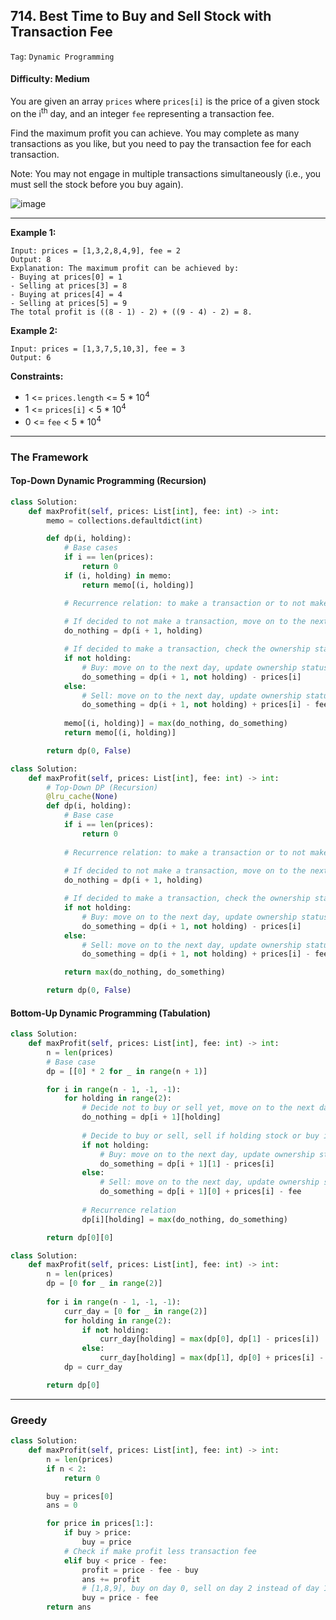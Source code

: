 ## 714. Best Time to Buy and Sell Stock with Transaction Fee

```Tag```: ```Dynamic Programming```

#### Difficulty: Medium

You are given an array ```prices``` where ```prices[i]``` is the price of a given stock on the i<sup>th</sup> day, and an integer ```fee``` representing a transaction fee.

Find the maximum profit you can achieve. You may complete as many transactions as you like, but you need to pay the transaction fee for each transaction.

Note: You may not engage in multiple transactions simultaneously (i.e., you must sell the stock before you buy again).

![image](https://user-images.githubusercontent.com/35042430/221039417-243a02c9-433c-41d8-9de8-3aa067d3f477.png)

---

__Example 1:__
```
Input: prices = [1,3,2,8,4,9], fee = 2
Output: 8
Explanation: The maximum profit can be achieved by:
- Buying at prices[0] = 1
- Selling at prices[3] = 8
- Buying at prices[4] = 4
- Selling at prices[5] = 9
The total profit is ((8 - 1) - 2) + ((9 - 4) - 2) = 8.
```

__Example 2:__
```
Input: prices = [1,3,7,5,10,3], fee = 3
Output: 6
```

__Constraints:__

- 1 <= ```prices.length``` <= 5 * 10<sup>4</sup>
- 1 <= ```prices[i]``` < 5 * 10<sup>4</sup>
- 0 <= ```fee``` < 5 * 10<sup>4</sup>

---

### The Framework

#### Top-Down Dynamic Programming (Recursion)

```Python
class Solution:
    def maxProfit(self, prices: List[int], fee: int) -> int:
        memo = collections.defaultdict(int)

        def dp(i, holding):
            # Base cases
            if i == len(prices):
                return 0
            if (i, holding) in memo:
                return memo[(i, holding)]

            # Recurrence relation: to make a transaction or to not make a transaction
            
            # If decided to not make a transaction, move on to the next day
            do_nothing = dp(i + 1, holding)

            # If decided to make a transaction, check the ownership status
            if not holding:
                # Buy: move on to the next day, update ownership status, pay the price at ith day
                do_something = dp(i + 1, not holding) - prices[i]
            else:
                # Sell: move on to the next day, update ownership status, take profit less transaction fee
                do_something = dp(i + 1, not holding) + prices[i] - fee
            
            memo[(i, holding)] = max(do_nothing, do_something)
            return memo[(i, holding)]

        return dp(0, False)
```

```Python
class Solution:
    def maxProfit(self, prices: List[int], fee: int) -> int:
        # Top-Down DP (Recursion)
        @lru_cache(None)
        def dp(i, holding):
            # Base case
            if i == len(prices):
                return 0
            
            # Recurrence relation: to make a transaction or to not make a transaction
            
            # If decided to not make a transaction, move on to the next day
            do_nothing = dp(i + 1, holding)

            # If decided to make a transaction, check the ownership status
            if not holding:
                # Buy: move on to the next day, update ownership status, pay the price at ith day
                do_something = dp(i + 1, not holding) - prices[i]
            else:
                # Sell: move on to the next day, update ownership status, take profit less transaction fee
                do_something = dp(i + 1, not holding) + prices[i] - fee

            return max(do_nothing, do_something)

        return dp(0, False)
```

#### Bottom-Up Dynamic Programming (Tabulation) 

```Python
class Solution:
    def maxProfit(self, prices: List[int], fee: int) -> int:
        n = len(prices)
        # Base case
        dp = [[0] * 2 for _ in range(n + 1)]

        for i in range(n - 1, -1, -1):
            for holding in range(2):
                # Decide not to buy or sell yet, move on to the next day
                do_nothing = dp[i + 1][holding]
                
                # Decide to buy or sell, sell if holding stock or buy if not holding stock
                if not holding:
                    # Buy: move on to the next day, update ownership status, pay price at ith day
                    do_something = dp[i + 1][1] - prices[i]
                else:
                    # Sell: move on to the next day, update ownership status, take profit less transaction fee
                    do_something = dp[i + 1][0] + prices[i] - fee
                    
                # Recurrence relation
                dp[i][holding] = max(do_nothing, do_something)

        return dp[0][0]
```

```Python
class Solution:
    def maxProfit(self, prices: List[int], fee: int) -> int:
        n = len(prices)
        dp = [0 for _ in range(2)]
        
        for i in range(n - 1, -1, -1):
            curr_day = [0 for _ in range(2)]
            for holding in range(2):
                if not holding:
                    curr_day[holding] = max(dp[0], dp[1] - prices[i])
                else:
                    curr_day[holding] = max(dp[1], dp[0] + prices[i] - fee)
            dp = curr_day

        return dp[0]
```

---

### Greedy

```Python
class Solution:
    def maxProfit(self, prices: List[int], fee: int) -> int:
        n = len(prices)
        if n < 2:
            return 0

        buy = prices[0]
        ans = 0

        for price in prices[1:]:
            if buy > price:
                buy = price
            # Check if make profit less transaction fee
            elif buy < price - fee:
                profit = price - fee - buy
                ans += profit
                # [1,8,9], buy on day 0, sell on day 2 instead of day 1, or sell on day 1 and get the difference on day 2
                buy = price - fee
        return ans
```
